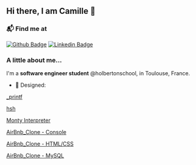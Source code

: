 ## Hi there, I am Camille 👋

### 📬 Find me at
[![Github Badge](http://img.shields.io/badge/-Github-black?style=flat-square&logo=github&link=https://github.com/soniangn/)](https://github.com/CamilleFavriel/) 
[![Linkedin Badge](https://img.shields.io/badge/-LinkedIn-blue?style=flat-square&logo=Linkedin&logoColor=white&link=https://https://www.linkedin.com/in/camille-favriel/)](https://www.linkedin.com/in/camille-favriel)

### A little about me...
I'm a **software engineer student** @holbertonschool, in Toulouse, France.

- 💅 Designed: 

[_printf](https://github.com/AymericLPR/holbertonschool-printf)

[hsh](https://github.com/HugoCLI/holbertonschool-simple_shell)

[Monty Interpreter](https://github.com/PhYdrogen/holbertonschool-monty)

[AirBnb_Clone - Console](https://github.com/Kiki3165/holbertonschool-AirBnB_clone)

[AirBnb_Clone - HTML/CSS](https://github.com/CamilleFavriel/holbertonschool-AirBnB_clone)

[AirBnb_Clone - MySQL](https://github.com/adamdiallo2k/holbertonschool-AirBnB_clone_v2)

